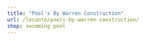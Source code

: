 ```yaml
---
title: "Pool's By Warren Construction"
url: /lecanto/pools-by-warren-construction/
shop: swimming pool
---
```

